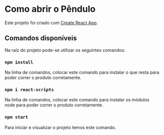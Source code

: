 # Como abrir o Pêndulo
Este projeto foi criado com  [Create React App](https://github.com/facebook/create-react-app).

## Comandos disponíveis

Na raíz do projeto pode-se utilizar os seguintes comandos:

### `npm install`
Na linha de comandos, colocar este comando para instalar o que resta para poder correr o produto corretamente.

### `npm i react-scripts`
Na linha de comandos, colocar este comando para instalar os módulos node para poder correr o produto corretamente.

### `npm start`
Para iniciar e visualizar o projeto temos este comando.

